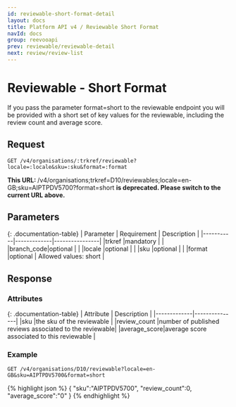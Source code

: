 ```yaml
---
id: reviewable-short-format-detail
layout: docs
title: Platform API v4 / Reviewable Short Format
navId: docs
group: reevooapi
prev: reviewable/reviewable-detail
next: review/review-list
---
```


# Reviewable - Short Format
If you pass the parameter format=short to the reviewable endpoint you will be provided with
a short set of key values for the reviewable, including the review count and average score.

## **Request**

`GET /v4/organisations/:trkref/reviewable?locale=:locale&sku=:sku&format=:format`

<div class="warning">
  <strong>This URL: </strong>
  /v4/organisations;trkref=D10/reviewables;locale=en-GB;sku=AIPTPDV5700?format=short
  <strong> is deprecated. Please switch to the current URL above.</strong><br/>
</div>

## Parameters

{: .documentation-table}
| Parameter | Requirement | Description    |
|-----------|-------------|----------------|
|trkref     |mandatory    |                |
|branch_code|optional     |                |
|locale     |optional     |                |
|sku        |optional     |                |
|format     |optional     | Allowed values: short |

## **Response**

### Attributes

{: .documentation-table}
| Attribute   | Description   |
|-------------|---------------|
|sku          |the sku of the reviewable                               |
|review_count |number of published reviews associated to the reviewable|
|average_score|average score associated to this reviewable             |

### Example

`GET /v4/organisations/D10/reviewable?locale=en-GB&sku=AIPTPDV5700&format=short`

{% highlight json %}
{
   "sku":"AIPTPDV5700",
   "review_count":0,
   "average_score":"0"
}
{% endhighlight %}
